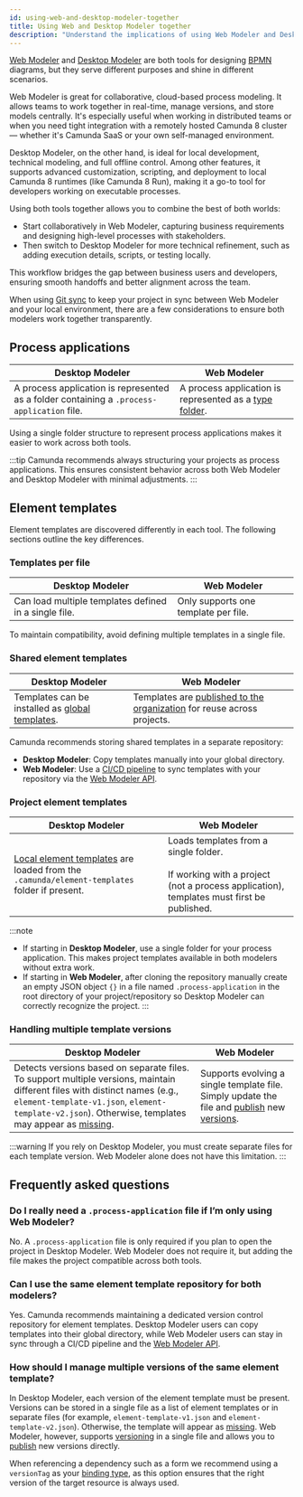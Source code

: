 ```yaml
---
id: using-web-and-desktop-modeler-together
title: Using Web and Desktop Modeler together
description: "Understand the implications of using Web Modeler and Desktop Modeler for modeling process diagrams."
---
```


[Web Modeler](/components/modeler/web-modeler/launch-web-modeler.md) and [Desktop Modeler](/components/modeler/desktop-modeler/index.md) are both tools for designing [BPMN](/components/modeler/bpmn/bpmn.md) diagrams, but they serve different purposes and shine in different scenarios.

Web Modeler is great for collaborative, cloud-based process modeling. It allows teams to work together in real-time, manage versions, and store models centrally. It's especially useful when working in distributed teams or when you need tight integration with a remotely hosted Camunda 8 cluster — whether it's Camunda SaaS or your own self-managed environment.

Desktop Modeler, on the other hand, is ideal for local development, technical modeling, and full offline control. Among other features, it supports advanced customization, scripting, and deployment to local Camunda 8 runtimes (like Camunda 8 Run), making it a go-to tool for developers working on executable processes.

Using both tools together allows you to combine the best of both worlds:

- Start collaboratively in Web Modeler, capturing business requirements and designing high-level processes with stakeholders.
- Then switch to Desktop Modeler for more technical refinement, such as adding execution details, scripts, or testing locally.

This workflow bridges the gap between business users and developers, ensuring smooth handoffs and better alignment across the team.

When using [Git sync](/components/modeler/web-modeler/git-sync.md) to keep your project in sync between Web Modeler and your local environment, there are a few considerations to ensure both modelers work together transparently.

## Process applications

| Desktop Modeler                                                                            | Web Modeler                                                                                                       |
| ------------------------------------------------------------------------------------------ | ----------------------------------------------------------------------------------------------------------------- |
| A process application is represented as a folder containing a `.process-application` file. | A process application is represented as a [type folder](/components/modeler/web-modeler/process-applications.md). |

Using a single folder structure to represent process applications makes it easier to work across both tools.

:::tip
Camunda recommends always structuring your projects as process applications. This ensures consistent behavior across both Web Modeler and Desktop Modeler with minimal adjustments.
:::

## Element templates

Element templates are discovered differently in each tool. The following sections outline the key differences.

### Templates per file

| Desktop Modeler                                       | Web Modeler                          |
| ----------------------------------------------------- | ------------------------------------ |
| Can load multiple templates defined in a single file. | Only supports one template per file. |

To maintain compatibility, avoid defining multiple templates in a single file.

### Shared element templates

| Desktop Modeler                                                                                                                                    | Web Modeler                                                                                                                                                         |
| -------------------------------------------------------------------------------------------------------------------------------------------------- | ------------------------------------------------------------------------------------------------------------------------------------------------------------------- |
| Templates can be installed as [global templates](/components/modeler/desktop-modeler/element-templates/configuring-templates.md#global-templates). | Templates are [published to the organization](/components/connectors/manage-connector-templates.md#manage-published-connector-templates) for reuse across projects. |

Camunda recommends storing shared templates in a separate repository:

- **Desktop Modeler**: Copy templates manually into your global directory.
- **Web Modeler**: Use a [CI/CD pipeline](/components/best-practices/cicd-guidelines/element-templates-at-scale.md) to sync templates with your repository via the [Web Modeler API](/apis-tools/web-modeler-api/index.md).

### Project element templates

| Desktop Modeler                                                                                                                                                                               | Web Modeler                                                                                                                              |
| --------------------------------------------------------------------------------------------------------------------------------------------------------------------------------------------- | ---------------------------------------------------------------------------------------------------------------------------------------- |
| [Local element templates](/components/modeler/desktop-modeler/element-templates/configuring-templates.md#local-templates) are loaded from the `.camunda/element-templates` folder if present. | Loads templates from a single folder. <br></br>If working with a project (not a process application), templates must first be published. |

:::note

- If starting in **Desktop Modeler**, use a single folder for your process application. This makes project templates available in both modelers without extra work.
- If starting in **Web Modeler**, after cloning the repository manually create an empty JSON object `{}` in a file named `.process-application` in the root directory of your project/repository so Desktop Modeler can correctly recognize the project.
  :::

### Handling multiple template versions

| Desktop Modeler                                                                                                                                                                                                                                                                                                                | Web Modeler                                                                                                                                                                                                                                                                |
| ------------------------------------------------------------------------------------------------------------------------------------------------------------------------------------------------------------------------------------------------------------------------------------------------------------------------------ | -------------------------------------------------------------------------------------------------------------------------------------------------------------------------------------------------------------------------------------------------------------------------- |
| Detects versions based on separate files. To support multiple versions, maintain different files with distinct names (e.g., `element-template-v1.json`, `element-template-v2.json`). Otherwise, templates may appear as [missing](/components/modeler/desktop-modeler/element-templates/using-templates.md#missing-templates). | Supports evolving a single template file. Simply update the file and [publish](/components/connectors/manage-connector-templates.md#manage-published-connector-templates) new [versions](/components/modeler/element-templates/defining-templates.md#template-versioning). |

:::warning
If you rely on Desktop Modeler, you must create separate files for each template version. Web Modeler alone does not have this limitation.
:::

## Frequently asked questions

### Do I really need a `.process-application` file if I’m only using Web Modeler?

No. A `.process-application` file is only required if you plan to open the project in Desktop Modeler. Web Modeler does not require it, but adding the file makes the project compatible across both tools.

### Can I use the same element template repository for both modelers?

Yes. Camunda recommends maintaining a dedicated version control repository for element templates. Desktop Modeler users can copy templates into their global directory, while Web Modeler users can stay in sync through a CI/CD pipeline and the [Web Modeler API](/apis-tools/web-modeler-api/index.md).

### How should I manage multiple versions of the same element template?

In Desktop Modeler, each version of the element template must be present. Versions can be stored in a single file as a list of element templates or in separate files (for example, `element-template-v1.json` and `element-template-v2.json`). Otherwise, the template will appear as [missing](/components/modeler/desktop-modeler/element-templates/using-templates.md#missing-templates). Web Modeler, however, supports [versioning](/components/modeler/element-templates/defining-templates.md#template-versioning) in a single file and allows you to [publish](/components/connectors/manage-connector-templates.md#manage-published-connector-templates) new versions directly.

When referencing a dependency such as a form we recommend using a `versionTag` as your [binding type](/components/best-practices/modeling/choosing-the-resource-binding-type.md#supported-binding-types), as this option ensures that the right version of the target resource is always used.
